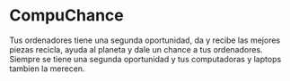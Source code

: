 # CompuChance
Tus ordenadores tiene una segunda oportunidad, da y recibe las mejores piezas recicla, ayuda al planeta y dale un chance a tus ordenadores. Siempre se tiene una segunda oportunidad y tus computadoras y laptops tambien la merecen. 
